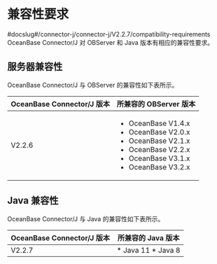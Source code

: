 兼容性要求 
==========================
#docslug#/connector-j/connector-j/V2.2.7/compatibility-requirements
OceanBase Connector/J 对 OBServer 和 Java 版本有相应的兼容性要求。

服务器兼容性 
------------------------

OceanBase Connector/J 与 OBServer 的兼容性如下表所示。


| **OceanBase** Connector/J **版本** |                                                                                                                                                                 **所兼容的 OBServer 版本**                                                                                                                                                                  |
|----------------------------------|-------------------------------------------------------------------------------------------------------------------------------------------------------------------------------------------------------------------------------------------------------------------------------------------------------------------------------------------------------|
| V2.2.6                           | <ul><li> OceanBase V1.4.x   <li> OceanBase V2.0.x   <li> OceanBase V2.1.x   <li> OceanBase V2.2.x   <li> OceanBase V3.1.x   <li> OceanBase V3.2.x    |



Java 兼容性 
--------------------------

OceanBase Connector/J 与 Java 的兼容性如下表所示。


| **OceanBase** Connector/J **版本** |                                              **所兼容的 Java 版本**                                              |
|----------------------------------|------------------------------------------------------------------------------------------------------------|
| V2.2.7           | * Java 11   * Java 8    |



